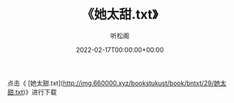 ﻿---
title:  《她太甜.txt》
date:   2022-02-17T00:00:00+00:00
author: 听松阁
layout: post
permalink: /她太甜/
categories: 小说
tags: [小说]
---

点击《 [她太甜.txt](<a href="http://img.660000.xyz/bookstukust/book/bntxt/29/" target=_blank>http://img.660000.xyz/bookstukust/book/bntxt/29/她太甜.txt)》进行下载